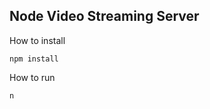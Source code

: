 Node Video Streaming Server
---------------------------

How to install

    npm install
    
How to run

    n